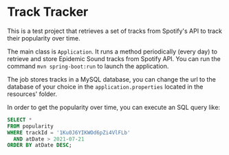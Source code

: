 # Track Tracker

This is a test project that retrieves a set of tracks from Spotify's API
to track their popularity over time.

The main class is `Application`. It runs a method periodically (every day)
to retrieve and store Epidemic Sound tracks from Spotify API.
You can run the command `mvn spring-boot:run` to launch the application.

The job stores tracks in a MySQL database, you can change the url to
the database of your choice in the `application.properties` located
in the resources' folder.

In order to get the popularity over time, you can execute an SQL query like:

```sql
SELECT *
FROM popularity
WHERE trackId = '1Ku0J6YIKWOd6pZi4VlFLb'
  AND atDate > 2021-07-21
ORDER BY atDate DESC; 
```
